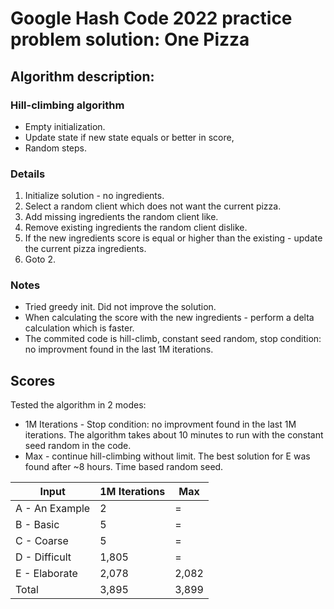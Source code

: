 # Google Hash Code 2022 practice problem solution: One Pizza

## Algorithm description:
### Hill-climbing algorithm 
- Empty initialization.
- Update state if new state equals or better in score,
- Random steps.

### Details
1. Initialize solution - no ingredients.
2. Select a random client which does not want the current pizza.
3. Add missing ingredients the random client like.
4. Remove existing ingredients the random client dislike.
5. If the new ingredients score is equal or higher than the existing - update the current pizza ingredients.
6. Goto 2. 

### Notes
- Tried greedy init. Did not improve the solution.
- When calculating the score with the new ingredients - perform a delta calculation which is faster.
- The commited code is hill-climb, constant seed random, stop condition: no improvment found in the last 1M iterations.

## Scores 
Tested the algorithm in 2 modes:
- 1M Iterations - Stop condition: no improvment found in the last 1M iterations. The algorithm takes about 10 minutes to run with the constant seed random in the code.
- Max - continue hill-climbing without limit. The best solution for E was found after ~8 hours. Time based random seed.

| Input | 1M Iterations | Max |
| --- | --- | --- |
| A - An Example | 2 | = |
| B - Basic | 5 | = |
| C - Coarse | 5 | = |
| D - Difficult | 1,805 | = |
| E - Elaborate | 2,078 | 2,082 |
| Total | 3,895 | 3,899 |
